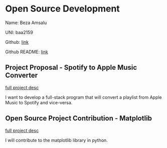 # Open Source Development

Name: Beza Amsalu

UNI: baa2159

Github: [link](https://github.com/Beza4598)

Github README: [link](https://github.com/Beza4598/Beza4598/blob/a2c5ac7ac8e7a74e59a333c29794895680303164/README.md)



## Project Proposal - Spotify to Apple Music Converter

[full project desc](./spotify_to_apple.md)

I want to develop a full-stack program that will convert a playlist from Apple Music to Spotify and vice-versa. 

## Open Source Project Contribution - Matplotlib

[full project desc](./matplotlib.md)

I will contribute to the matplotlib library in python.

